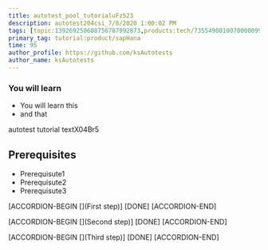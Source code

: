```yaml
---
title: autotest_pool_tutorialuFz523
description: autotest204csi_7/8/2020 1:00:02 PM
tags: [topic:139269250608756787992873,products:tech/73554900100700000996,tutorial:experience/advanced]
primary_tag: tutorial:product/sapHana
time: 95
author_profile: https://github.com/ksAutotests
author_name: ksAutotests
---
```

### You will learn
- You will learn this
- and that

autotest tutorial textX04Br5

## Prerequisites
- Prerequisute1
- Prerequisute2
- Prerequisute3

[ACCORDION-BEGIN [](First step)]
[DONE]
[ACCORDION-END]

[ACCORDION-BEGIN [](Second step)]
[DONE]
[ACCORDION-END]

[ACCORDION-BEGIN [](Third step)]
[DONE]
[ACCORDION-END]

